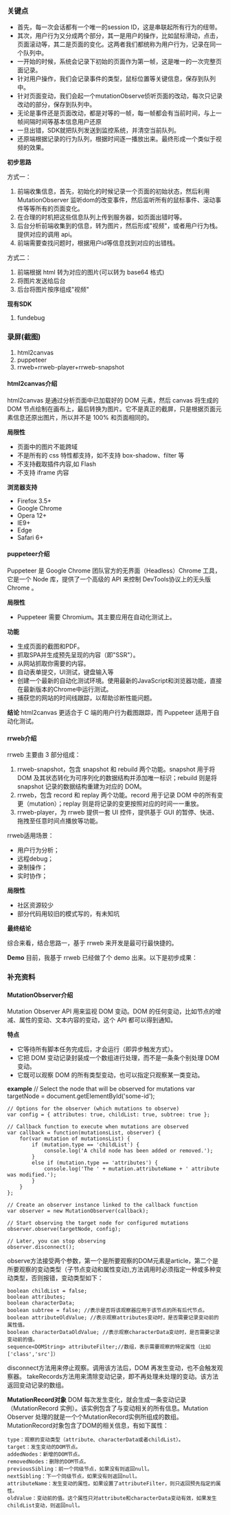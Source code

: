 ### 关键点
+ 首先，每一次会话都有一个唯一的session ID，这是串联起所有行为的纽带。
+ 其次，用户行为又分成两个部分，其一是用户的操作，比如鼠标滑动，点击，页面滚动等，其二是页面的变化。这两者我们都统称为用户行为，记录在同一个队列中。
+ 一开始的时候，系统会记录下初始的页面作为第一帧，这是唯一的一次完整页面记录。
+ 针对用户操作，我们会记录事件的类型，鼠标位置等关键信息，保存到队列中。
+ 针对页面变动，我们会起一个mutationObserve侦听页面的改动，每次只记录改动的部分，保存到队列中。
+ 无论是事件还是页面改动，都是对等的一帧，每一帧都会有当前时间，与上一帧间隔时间等基本信息用户还原
+ 一旦出错，SDK就把队列发送到监控系统，并清空当前队列。
+ 还原端根据记录的行为队列，根据时间逐一播放出来。最终形成一个类似于视频的效果。

**初步思路**

方式一：
1. 前端收集信息，首先，初始化的时候记录一个页面的初始状态，然后利用 MutationObserver 监听dom的改变事件，然后监听所有的鼠标事件、滚动事件等等所有的页面变化。
2. 在合理的时机把这些信息队列上传到服务器，如页面出错时等。
3. 后台分析前端收集到的信息，转为图片，然后形成"视频"，或者用户行为栈。提供对应的调用 api。
4. 前端需要查找问题时，根据用户id等信息找到对应的出错栈。

方式二：
1. 前端根据 html 转为对应的图片(可以转为 base64 格式)
2. 将图片发送给后台
3. 后台将图片按序组成"视频"

**现有SDK**
1. fundebug

### 录屏(截图)
1. html2canvas
2. puppeteer
3. rrweb+rrweb-player+rrweb-snapshot

#### html2canvas介绍
html2canvas 是通过分析页面中已加载好的 DOM 元素，然后 canvas 将生成的 DOM 节点绘制在画布上，最后转换为图片。它不是真正的截屏，只是根据页面元素信息还原出图片，所以并不是 100% 和页面相同的。

**局限性**
+ 页面中的图片不能跨域
+ 不是所有的 css 特性都支持，如不支持 box-shadow、filter 等
+ 不支持截取插件内容,如 Flash
+ 不支持 iframe 内容

**浏览器支持**
+ Firefox 3.5+
+ Google Chrome
+ Opera 12+
+ IE9+
+ Edge
+ Safari 6+

#### puppeteer介绍
Puppeteer 是 Google Chrome 团队官方的无界面（Headless）Chrome 工具，它是一个 Node 库，提供了一个高级的 API 来控制 DevTools协议上的无头版 Chrome 。

**局限性**
+ Puppeteer 需要 Chromium。其主要应用在自动化测试上。

**功能**
+ 生成页面的截图和PDF。
+ 抓取SPA并生成预先呈现的内容（即"SSR"）。
+ 从网站抓取你需要的内容。
+ 自动表单提交，UI测试，键盘输入等
+ 创建一个最新的自动化测试环境。使用最新的JavaScript和浏览器功能，直接在最新版本的Chrome中运行测试。
+ 捕获您的网站的时间线跟踪，以帮助诊断性能问题。

**结论**
html2canvas 更适合于 C 端的用户行为截图跟踪，而 Puppeteer 适用于自动化测试。

#### rrweb介绍

rrweb 主要由 3 部分组成：
1. rrweb-snapshot，包含 snapshot 和 rebuild 两个功能。snapshot 用于将 DOM 及其状态转化为可序列化的数据结构并添加唯一标识；rebuild 则是将 snapshot 记录的数据结构重建为对应的 DOM。
2. rrweb，包含 record 和 replay 两个功能。record 用于记录 DOM 中的所有变更（mutation）；replay 则是将记录的变更按照对应的时间一一重放。
3. rrweb-player，为 rrweb 提供一套 UI 控件，提供基于 GUI 的暂停、快进、拖拽至任意时间点播放等功能。

rrweb适用场景：
+ 用户行为分析；
+ 远程debug；
+ 录制操作；
+ 实时协作；

**局限性**
+ 社区资源较少
+ 部分代码用较旧的模式写的，有未知坑

**最终结论**

综合来看，结合思路一，基于 rrweb 来开发是最可行最快捷的。

**Demo**
目前，我基于 rrweb 已经做了个 demo 出来。以下是初步成果：

### 补充资料
#### MutationObserver介绍
Mutation Observer API 用来监视 DOM 变动。DOM 的任何变动，比如节点的增减、属性的变动、文本内容的变动，这个 API 都可以得到通知。

**特点**
+ 它等待所有脚本任务完成后，才会运行（即异步触发方式）。
+ 它把 DOM 变动记录封装成一个数组进行处理，而不是一条条个别处理 DOM 变动。
+ 它既可以观察 DOM 的所有类型变动，也可以指定只观察某一类变动。

**example**
    // Select the node that will be observed for mutations
    var targetNode = document.getElementById('some-id');

    // Options for the observer (which mutations to observe)
    var config = { attributes: true, childList: true, subtree: true };

    // Callback function to execute when mutations are observed
    var callback = function(mutationsList, observer) {
        for(var mutation of mutationsList) {
            if (mutation.type == 'childList') {
                console.log('A child node has been added or removed.');
            }
            else if (mutation.type == 'attributes') {
                console.log('The ' + mutation.attributeName + ' attribute was modified.');
            }
        }
    };

    // Create an observer instance linked to the callback function
    var observer = new MutationObserver(callback);

    // Start observing the target node for configured mutations
    observer.observe(targetNode, config);

    // Later, you can stop observing
    observer.disconnect();

observe方法接受两个参数，第一个是所要观察的DOM元素是article，第二个是所要观察的变动类型（子节点变动和属性变动),方法调用时必须指定一种或多种变动类型，否则报错，变动类型如下：

    boolean childList = false;
    boolean attributes;
    boolean characterData;
    boolean subtree = false; //表示是否将该观察器应用于该节点的所有后代节点。
    boolean attributeOldValue; //表示观察attributes变动时，是否需要记录变动前的属性值。
    boolean characterDataOldValue; //表示观察characterData变动时，是否需要记录变动前的值。
    sequence<DOMString> attributeFilter;//数组，表示需要观察的特定属性（比如['class','src']）

disconnect方法用来停止观察。调用该方法后，DOM 再发生变动，也不会触发观察器。
takeRecords方法用来清除变动记录，即不再处理未处理的变动。该方法返回变动记录的数组。

**MutationRecord对象**
DOM 每次发生变化，就会生成一条变动记录（MutationRecord 实例）。该实例包含了与变动相关的所有信息。Mutation Observer 处理的就是一个个MutationRecord实例所组成的数组。
MutationRecord对象包含了DOM的相关信息，有如下属性：

    type：观察的变动类型（attribute、characterData或者childList）。
    target：发生变动的DOM节点。
    addedNodes：新增的DOM节点。
    removedNodes：删除的DOM节点。
    previousSibling：前一个同级节点，如果没有则返回null。
    nextSibling：下一个同级节点，如果没有则返回null。
    attributeName：发生变动的属性。如果设置了attributeFilter，则只返回预先指定的属性。
    oldValue：变动前的值。这个属性只对attribute和characterData变动有效，如果发生childList变动，则返回null。